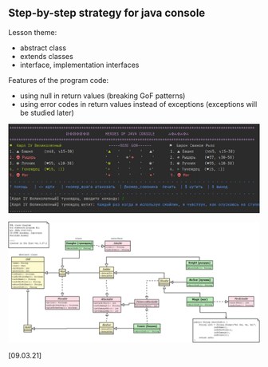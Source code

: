 Step-by-step strategy for java console
----
Lesson theme:
- abstract class
- extends classes
- interface, implementation interfaces

Features of the program code:
- using null in return values (breaking GoF patterns)
- using error codes in return values instead of exceptions (exceptions will be studied later)

![alt text](screenshot.jpg)

![alt text](classes_diagram_heroes.jpg)

[09.03.21]